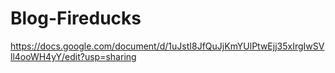 # Blog-Fireducks

https://docs.google.com/document/d/1uJstI8JfQuJjKmYUlPtwEjj35xIrgIwSVll4ooWH4yY/edit?usp=sharing
